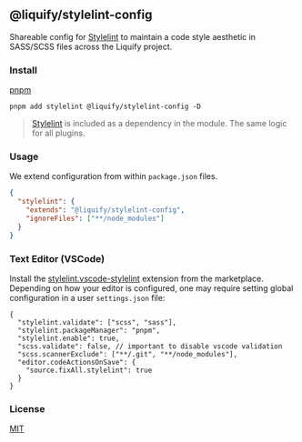 ## @liquify/stylelint-config

Shareable config for [Stylelint](https://stylelint.io/) to maintain a code style aesthetic in SASS/SCSS files across the Liquify project.

### Install

[pnpm](https://pnpm.js.org/en/cli/install)

```cli
pnpm add stylelint @liquify/stylelint-config -D
```

> [Stylelint](https://stylelint.io/) is included as a dependency in the module. The same logic for all plugins.

### Usage

We extend configuration from within `package.json` files.

```json
{
  "stylelint": {
    "extends": "@liquify/stylelint-config",
    "ignoreFiles": ["**/node_modules"]
  }
}
```

### Text Editor (VSCode)

Install the [stylelint.vscode-stylelint](https://marketplace.visualstudio.com/items?itemName=stylelint.vscode-stylelint) extension from the marketplace. Depending on how your editor is configured, one may require setting global configuration in a user `settings.json` file:

```jsonc
{
  "stylelint.validate": ["scss", "sass"],
  "stylelint.packageManager": "pnpm",
  "stylelint.enable": true,
  "scss.validate": false, // important to disable vscode validation
  "scss.scannerExclude": ["**/.git", "**/node_modules"],
  "editor.codeActionsOnSave": {
    "source.fixAll.stylelint": true
  }
}
```

### License

[MIT](#LICENSE)
